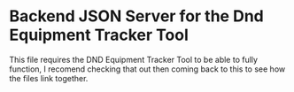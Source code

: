 # Backend JSON Server for the Dnd Equipment Tracker Tool

This file requires the DND Equipment Tracker Tool to be able to fully function,
I recomend checking that out then coming back to this to see how the files link together.